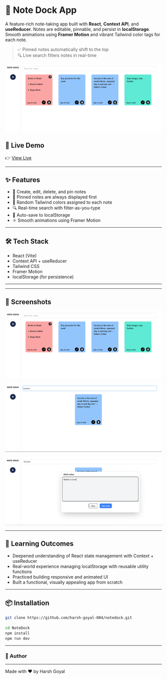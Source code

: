 # 📝 Note Dock App

A feature-rich note-taking app built with **React**, **Context API**, and **useReducer**. Notes are editable, pinnable, and persist in **localStorage**. Smooth animations using **Framer Motion** and vibrant Tailwind color tags for each note.

> ✅ Pinned notes automatically shift to the top  
> 🔍 Live search filters notes in real-time

![Note Dock Screenshot](./NoteDock/public/screenshot1.png)

## 🚀 Live Demo

👉 [View Live](https://notedock.vercel.app)

---

## ✨ Features

- 🧠 Create, edit, delete, and pin notes
- 📌 Pinned notes are always displayed first
- 🎨 Random Tailwind colors assigned to each note
- 🔍 Real-time search with filter-as-you-type
- 💾 Auto-save to localStorage
- ⚛️ Smooth animations using Framer Motion

---

## 🛠️ Tech Stack

- React (Vite)
- Context API + useReducer
- Tailwind CSS
- Framer Motion
- localStorage (for persistence)

---

---

## 📸 Screenshots

![Note Dock 1](./NoteDock/public//screenshot1.png)

![Note Dock 2](./NoteDock/public//screenshot3.png)

![Note Dock 3](./NoteDock/public//screenshot2.png)

---

## 🧠 Learning Outcomes

- Deepened understanding of React state management with Context + useReducer
- Real-world experience managing localStorage with reusable utility functions
- Practiced building responsive and animated UI
- Built a functional, visually appealing app from scratch

---

## 📦 Installation

```bash
git clone https://github.com/harsh-goyal-004/notedock.git

cd NoteDock
npm install
npm run dev

```

---

### 🙌 Author

---

Made with ❤️ by Harsh Goyal
